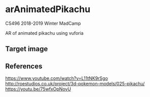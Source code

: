 # arAnimatedPikachu

CS496 2018-2019 Winter MadCamp

AR of animated pikachu using vuforia

## Target image


## References
https://www.youtube.com/watch?v=L11tNK9rSgo
http://roestudios.co.uk/project/3d-pokemon-models/025-pikachu/
https://youtu.be/75wfxOpNovU
